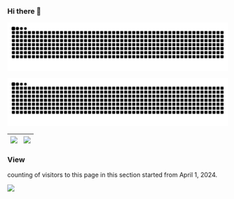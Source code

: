 ### Hi there 👋

![snake-animate](https://raw.githubusercontent.com/JhouXu/jhouxu/output/github-contribution-grid-snake.svg)

![snake-animate](https://raw.githubusercontent.com/JhouXu/jhouxu/output/github-contribution-grid-snake-dark.svg)

<!-- 统计卡片 -->
<!-- https://github.com/anuraghazra/github-readme-stats/blob/master/docs/readme_cn.md#github-%E7%BB%9F%E8%AE%A1%E5%8D%A1%E7%89%87 -->

| <a href="https://github.com/anuraghazra/github-readme-stats"><img align="center" src="https://github-readme-stats.vercel.app/api?username=JhouXu&show_icons=true" /></a> | <a href="https://github.com/anuraghazra/convoychat"><img align="center" src="https://github-readme-stats.vercel.app/api/top-langs/?username=JhouXu&layout=compact" /></a> |
| ------------------------------------------------------------------------------------------------------------------------------------------------------------------------ | ------------------------------------------------------------------------------------------------------------------------------------------------------------------------- |

### View

counting of visitors to this page in this section started from April 1, 2024.

<img src="https://profile-counter.glitch.me/jhouxu/count.svg" />
